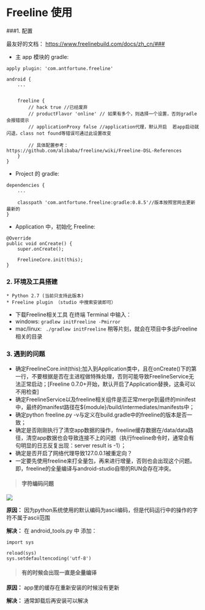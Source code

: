 # Freeline 使用

###1. 配置

最友好的文档：
https://www.freelinebuild.com/docs/zh_cn/###

* 主 app 模块的 gradle:
```
apply plugin: 'com.antfortune.freeline'
    
android {
    ...
    
    
    freeline {
        // hack true //已经废弃
        // productFlavor 'online' // 如果有多个，则选择一个设置，否则gradle 会报错提示
        // applicationProxy false //application代理，默认开启  若app启动就闪退，class not found等错误可通过此设置改变
    
        // 具体配置参考：https://github.com/alibaba/freeline/wiki/Freeline-DSL-References
    }
}
```
* Project 的 gradle:
```
dependencies {
    ...
    
    classpath 'com.antfortune.freeline:gradle:0.8.5'//版本按照官网去更新最新的
}
```
* Application 中，初始化 Freeline:
```
@Override
public void onCreate() {
    super.onCreate();

    FreelineCore.init(this);
}
```
### 2. 环境及工具搭建
```
* Python 2.7 (当前只支持此版本)
* Freeline plugin （studio 中搜索安装即可）
```
* 下载Freeline相关工具
在终端 Terminal 中输入： 
 * windows: ```gradlew initFreeline -Pmirror``` 
 * mac/linux: ``` ./gradlew initFreeline``` 
稍等片刻，就会在项目中多出Freeline相关的目录

### 3. 遇到的问题

* 确定FreelineCore.init(this);加入到Application类中，且在onCreate()下的第一行，不要根据是否在主进程做特殊处理，否则可能导致FreelineService无法正常启动；[Freeline 0.7.0+开始，默认开启了Application替换，这条可以不用检查]
* 确定FreelineService以及freeline相关组件是否正常merge到最终的minifest中，最终的manifest路径在${module}/build/intermediates/manifests中；
* 确定python freeline.py -v与定义在build.gradle中的freeline的版本是否一致；
* 确定是否刚刚执行了清空app数据的操作，freeline缓存数据在/data/data路径，清空app数据也会导致连接不上的问题（执行freeline命令时，通常会有句明显的日志反复出现：server result is -1）；
* 确定是否开启了网络代理导致127.0.0.1被重定向？
* 一定要先使用freeline来打全量包，再来进行增量，否则也会出现这个问题。即，freeline的全量编译与android-studio自带的RUN会存在冲突。

> #### 字符编码问题

![](http://7xr1vo.com1.z0.glb.clouddn.com/tr0jan_1478500206635_45.png)

**原因：**
因为python系统使用的默认编码为ascii编码，但是代码运行中的操作的字符不属于ascii范围

**解决：**
在 android_tools.py 中 添加：
```
import sys

reload(sys)
sys.setdefaultencoding('utf-8')
```

> #### 有的时候会出现一直是全量编译

**原因：**
app里的缓存在重新安装的时候没有更新

**解决：**
通常卸载后再安装可以解决
